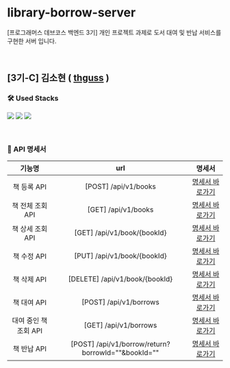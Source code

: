 # library-borrow-server
[프로그래머스 데브코스 백엔드 3기] 개인 프로젝트 과제로 도서 대여 및 반납 서비스를 구현한 서버 입니다.

<br/>

## [3기-C] 김소현 ( [thguss](https://github.com/thguss) )
### 🛠 Used Stacks
![](https://img.shields.io/badge/Java-007396.svg?style=for-the-badge&logo=OpenJDK&logoColor=white)
![](https://img.shields.io/badge/SpringBoot-6DB33F.svg?style=for-the-badge&logo=Spring-Boot&logoColor=white)
![](https://img.shields.io/badge/MySQL-4479A1.svg?style=for-the-badge&logo=MySQL&logoColor=white)
 
 <br/>
 
### 🐾 API 명세서

| 기능명 | url | 명세서 |
| :-----: | :---: | :---: |
| 책 등록 API | [POST] /api/v1/books | [명세서 바로가기](https://energetic-mimosa-b8e.notion.site/API-affe8e000c004f06b06e2f7f5642f5d9) | 
| 책 전체 조회 API | [GET] /api/v1/books | [명세서 바로가기](https://energetic-mimosa-b8e.notion.site/API-8f2b7c02eb0a427d94919187621e9bf6) | 
| 책 상세 조회 API | [GET] /api/v1/book/{bookId} | [명세서 바로가기](https://energetic-mimosa-b8e.notion.site/API-bd1e373b8f6443b4b7ae1f2bb692af1a) |  
| 책 수정 API | [PUT] /api/v1/book/{bookId} | [명세서 바로가기](https://energetic-mimosa-b8e.notion.site/API-dccdd842b8f242468cb0859174ecb347) |  
| 책 삭제 API | [DELETE] /api/v1/book/{bookId} | [명세서 바로가기](https://energetic-mimosa-b8e.notion.site/API-735be36e9a0047c78fbf2a49d4c38e7f) |  
| 책 대여 API | [POST] /api/v1/borrows | [명세서 바로가기](https://energetic-mimosa-b8e.notion.site/API-3cfb9260463040c1bfa69f187c80a361) |  
| 대여 중인 책 조회 API | [GET] /api/v1/borrows | [명세서 바로가기](https://energetic-mimosa-b8e.notion.site/API-1f5cc6108a3e462ca2f0862be508d4f3) |
| 책 반납 API | [POST] /api/v1/borrow/return?borrowId=""&bookId="" | [명세서 바로가기](https://energetic-mimosa-b8e.notion.site/API-e8d40d9f42ca4bbe9e8180be14028b7a) |

<br/>
